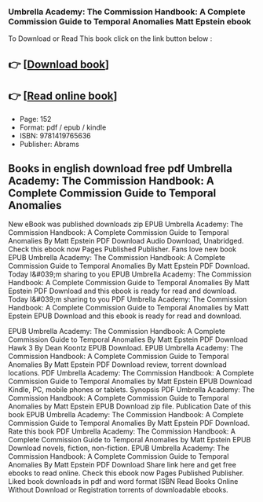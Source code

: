 ### Umbrella Academy: The Commission Handbook: A Complete Commission Guide to Temporal Anomalies Matt Epstein ebook

To Download or Read This book click on the link button below :

## 👉  [**[Download book](http://get-pdfs.com/download.php?group=book&from=github.com&id=709455&lnk=1081 "Download book")**]

## 👉  [**[Read online book](http://get-pdfs.com/download.php?group=book&from=github.com&id=709455&lnk=1081 "Read online book")**]


* Page: 152
* Format: pdf / epub / kindle
* ISBN: 9781419765636
* Publisher: Abrams



## Books in english download free pdf Umbrella Academy: The Commission Handbook: A Complete Commission Guide to Temporal Anomalies


New eBook was published downloads zip EPUB Umbrella Academy: The Commission Handbook: A Complete Commission Guide to Temporal Anomalies By Matt Epstein PDF Download Audio Download, Unabridged. Check this ebook now Pages Published Publisher. Fans love new book EPUB Umbrella Academy: The Commission Handbook: A Complete Commission Guide to Temporal Anomalies By Matt Epstein PDF Download. Today I&amp;#039;m sharing to you EPUB Umbrella Academy: The Commission Handbook: A Complete Commission Guide to Temporal Anomalies By Matt Epstein PDF Download and this ebook is ready for read and download. Today I&amp;#039;m sharing to you PDF Umbrella Academy: The Commission Handbook: A Complete Commission Guide to Temporal Anomalies by Matt Epstein EPUB Download and this ebook is ready for read and download.

EPUB Umbrella Academy: The Commission Handbook: A Complete Commission Guide to Temporal Anomalies By Matt Epstein PDF Download Hawk 3 By Dean Koontz EPUB Download. EPUB Umbrella Academy: The Commission Handbook: A Complete Commission Guide to Temporal Anomalies By Matt Epstein PDF Download review, torrent download locations. PDF Umbrella Academy: The Commission Handbook: A Complete Commission Guide to Temporal Anomalies by Matt Epstein EPUB Download Kindle, PC, mobile phones or tablets. Synopsis PDF Umbrella Academy: The Commission Handbook: A Complete Commission Guide to Temporal Anomalies by Matt Epstein EPUB Download zip file. Publication Date of this book EPUB Umbrella Academy: The Commission Handbook: A Complete Commission Guide to Temporal Anomalies By Matt Epstein PDF Download. Rate this book PDF Umbrella Academy: The Commission Handbook: A Complete Commission Guide to Temporal Anomalies by Matt Epstein EPUB Download novels, fiction, non-fiction. EPUB Umbrella Academy: The Commission Handbook: A Complete Commission Guide to Temporal Anomalies By Matt Epstein PDF Download Share link here and get free ebooks to read online. Check this ebook now Pages Published Publisher. Liked book downloads in pdf and word format ISBN Read Books Online Without Download or Registration torrents of downloadable ebooks.





